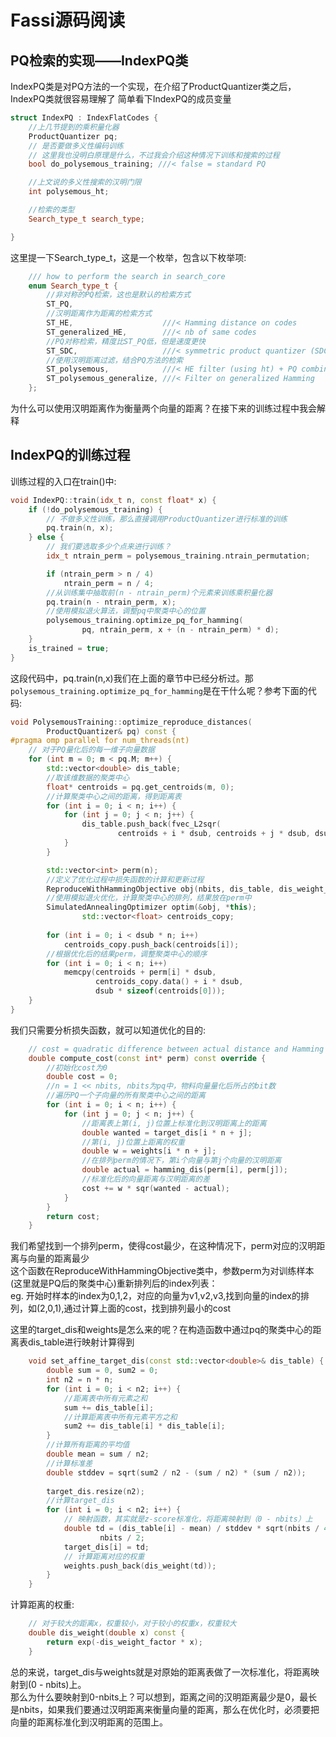 # Fassi源码阅读
## PQ检索的实现——IndexPQ类
IndexPQ类是对PQ方法的一个实现，在介绍了ProductQuantizer类之后，IndexPQ类就很容易理解了
简单看下IndexPQ的成员变量
```c++
struct IndexPQ : IndexFlatCodes {
    //上几节提到的乘积量化器
    ProductQuantizer pq;
    // 是否要做多义性编码训练
    // 这里我也没明白原理是什么，不过我会介绍这种情况下训练和搜索的过程
    bool do_polysemous_training; ///< false = standard PQ

    //上文说的多义性搜索的汉明门限
    int polysemous_ht;

    //检索的类型
    Search_type_t search_type;

}
```
这里提一下Search_type_t，这是一个枚举，包含以下枚举项:
```c++
    /// how to perform the search in search_core
    enum Search_type_t {
        //非对称的PQ检索，这也是默认的检索方式
        ST_PQ,                    
        //汉明距离作为距离的检索方式
        ST_HE,                    ///< Hamming distance on codes
        ST_generalized_HE,        ///< nb of same codes
        //PQ对称检索，精度比ST_PQ低，但是速度更快
        ST_SDC,                   ///< symmetric product quantizer (SDC)
        //使用汉明距离过滤，结合PQ方法的检索
        ST_polysemous,            ///< HE filter (using ht) + PQ combination
        ST_polysemous_generalize, ///< Filter on generalized Hamming
    };
```
为什么可以使用汉明距离作为衡量两个向量的距离？在接下来的训练过程中我会解释

## IndexPQ的训练过程
训练过程的入口在train()中:
```c++
void IndexPQ::train(idx_t n, const float* x) {
    if (!do_polysemous_training) { 
        // 不做多义性训练，那么直接调用ProductQuantizer进行标准的训练
        pq.train(n, x);
    } else {
        // 我们要选取多少个点来进行训练？
        idx_t ntrain_perm = polysemous_training.ntrain_permutation;

        if (ntrain_perm > n / 4)
            ntrain_perm = n / 4;
        //从训练集中抽取前(n - ntrain_perm)个元素来训练乘积量化器
        pq.train(n - ntrain_perm, x);
        //使用模拟退火算法，调整pq中聚类中心的位置
        polysemous_training.optimize_pq_for_hamming(
                pq, ntrain_perm, x + (n - ntrain_perm) * d);
    }
    is_trained = true;
}
```
这段代码中，pq.train(n,x)我们在上面的章节中已经分析过。那``polysemous_training.optimize_pq_for_hamming``是在干什么呢？参考下面的代码:
```c++
void PolysemousTraining::optimize_reproduce_distances(
        ProductQuantizer& pq) const {
#pragma omp parallel for num_threads(nt)
    // 对于PQ量化后的每一维子向量数据
    for (int m = 0; m < pq.M; m++) {
        std::vector<double> dis_table;
        //取该维数据的聚类中心
        float* centroids = pq.get_centroids(m, 0);
        //计算聚类中心之间的距离，得到距离表
        for (int i = 0; i < n; i++) {
            for (int j = 0; j < n; j++) {
                dis_table.push_back(fvec_L2sqr(
                        centroids + i * dsub, centroids + j * dsub, dsub));
            }
        }

        std::vector<int> perm(n);
        //定义了优化过程中损失函数的计算和更新过程
        ReproduceWithHammingObjective obj(nbits, dis_table, dis_weight_factor);
        //使用模拟退火优化，计算聚类中心的排列，结果放在perm中
        SimulatedAnnealingOptimizer optim(&obj, *this);
                std::vector<float> centroids_copy;
        
        for (int i = 0; i < dsub * n; i++)
            centroids_copy.push_back(centroids[i]);
        //根据优化后的结果perm，调整聚类中心的顺序
        for (int i = 0; i < n; i++)
            memcpy(centroids + perm[i] * dsub,
                   centroids_copy.data() + i * dsub,
                   dsub * sizeof(centroids[0]));
    }
}
```

我们只需要分析损失函数，就可以知道优化的目的:
```c++
    // cost = quadratic difference between actual distance and Hamming distance
    double compute_cost(const int* perm) const override {
        //初始化cost为0
        double cost = 0;
        //n = 1 << nbits, nbits为pq中，物料向量量化后所占的bit数
        //遍历PQ一个子向量的所有聚类中心之间的距离
        for (int i = 0; i < n; i++) {
            for (int j = 0; j < n; j++) {
                //距离表上第(i, j)位置上标准化到汉明距离上的距离
                double wanted = target_dis[i * n + j];
                //第(i, j)位置上距离的权重
                double w = weights[i * n + j];
                //在排列perm的情况下，第i个向量与第j个向量的汉明距离
                double actual = hamming_dis(perm[i], perm[j]);
                //标准化后的向量距离与汉明距离的差
                cost += w * sqr(wanted - actual);
            }
        }
        return cost;
    }
```
我们希望找到一个排列perm，使得cost最少，在这种情况下，perm对应的汉明距离与向量的距离最少  
这个函数在ReproduceWithHammingObjective类中，参数perm为对训练样本(这里就是PQ后的聚类中心)重新排列后的index列表：  
eg. 开始时样本的index为0,1,2，对应的向量为v1,v2,v3,找到向量的index的排列，如(2,0,1),通过计算上面的cost，找到排列最小的cost

这里的target_dis和weights是怎么来的呢？在构造函数中通过pq的聚类中心的距离表dis_table进行映射计算得到
```c++
    void set_affine_target_dis(const std::vector<double>& dis_table) {
        double sum = 0, sum2 = 0;
        int n2 = n * n;
        for (int i = 0; i < n2; i++) {
            //距离表中所有元素之和
            sum += dis_table[i];
            //计算距离表中所有元素平方之和
            sum2 += dis_table[i] * dis_table[i];
        }
        //计算所有距离的平均值
        double mean = sum / n2;
        //计算标准差
        double stddev = sqrt(sum2 / n2 - (sum / n2) * (sum / n2));
        
        target_dis.resize(n2);
        //计算target_dis
        for (int i = 0; i < n2; i++) {
            // 映射函数，其实就是z-score标准化，将距离映射到（0 - nbits）上
            double td = (dis_table[i] - mean) / stddev * sqrt(nbits / 4) +
                    nbits / 2;
            target_dis[i] = td;
            // 计算距离对应的权重
            weights.push_back(dis_weight(td));
        }
    }
```

计算距离的权重:
```c++
    // 对于较大的距离x，权重较小，对于较小的权重x，权重较大
    double dis_weight(double x) const {
        return exp(-dis_weight_factor * x);
    }
```
总的来说，target_dis与weights就是对原始的距离表做了一次标准化，将距离映射到(0 - nbits)上。  
那么为什么要映射到0-nbits上？可以想到，距离之间的汉明距离最少是0，最长是nbits，如果我们要通过汉明距离来衡量向量的距离，那么在优化时，必须要把向量的距离标准化到汉明距离的范围上。  
